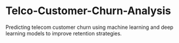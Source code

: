 # Telco-Customer-Churn-Analysis
Predicting telecom customer churn using machine learning and deep learning models to improve retention strategies.
